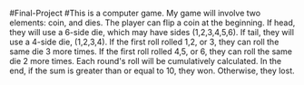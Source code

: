#Final-Project
#This is a computer game. My game will involve two elements: coin, and dies. The player can flip a coin at the beginning. If head, they will use a 6-side die, which may have sides (1,2,3,4,5,6). If tail, they will use a 4-side die, (1,2,3,4). If the first roll rolled 1,2, or 3, they can roll the same die 3 more times. If the first roll rolled 4,5, or 6, they can roll the same die 2 more times. Each round's roll will be cumulatively calculated. In the end, if the sum is greater than or equal to 10, they won. Otherwise, they lost. 
